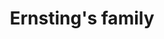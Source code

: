 ---
title: "Ernsting's family"
url: /guetersloh/ernstings-family-berliner-strasse/
shop: Kleidung
---